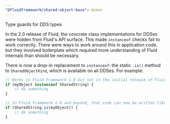 ```yaml
---
"@fluidframework/shared-object-base": minor
---
```


Type guards for DDS types

In the 2.0 release of Fluid, the concrete class implementations for DDSes were hidden from Fluid's API surface.
This made `instanceof` checks fail to work correctly.
There were ways to work around this in application code, but they involved boilerplate which required more understanding of Fluid internals than should be necessary.

There is now a drop-in replacement to `instanceof`: the static `.is()` method to `SharedObjectKind`, which is available
on all DDSes.
For example:

```typescript
// Works in Fluid Framework 1.0 but not in the initial release of Fluid Framework 2.0:
if (myObject instanceof SharedString) {
	// do something
}

// In Fluid Framework 2.0 and beyond, that code can now be written like so:
if (SharedString.is(myObject)) {
	// do something
}
```
